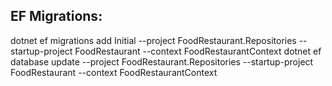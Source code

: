## EF Migrations:
dotnet ef migrations add Initial --project FoodRestaurant.Repositories --startup-project FoodRestaurant --context FoodRestaurantContext
dotnet ef database update --project FoodRestaurant.Repositories --startup-project FoodRestaurant --context FoodRestaurantContext